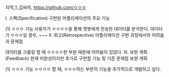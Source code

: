 지역_1_김싸피, https://github.com/ㅇㅇㅇ

I. 스펙(Specification)
구현된 어플리케이션의 주요 기능

(1) ㅇㅇㅇ 기능
사용자가 ㅇㅇㅇㅇ을 통해 챗봇에게 전송한 데이터를 분석한다.
데이터가 ㅇㅇㅇ일 경우, ~~~
II. 회고(Retrospective)
어플리케이션 구현 과정에서의 어려움과 문제점

데이터를 크롤링 할 때 ㅇㅇㅇㅇ한 부분 때문에 어려움이 있었다.
III. 보완 계획(Feedback)
현재 미완성이지만 추가로 구현할 기능 및 기존 문제점 보완 계획

(1) ㅇㅇㅇ 기능
ㅇㅇㅇㅇ 할 때, ㅇㅇㅇ하는 부분의 기능을 추가적으로 개발하고 싶다.
